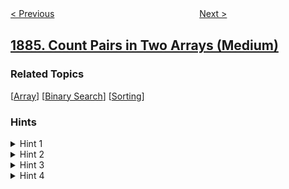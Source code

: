 <!--|This file generated by command(leetcode description); DO NOT EDIT.    |-->
<!--+----------------------------------------------------------------------+-->
<!--|@author    awesee <openset.wang@gmail.com>                           |-->
<!--|@link      https://github.com/awesee                                 |-->
<!--|@home      https://github.com/awesee/leetcode                        |-->
<!--+----------------------------------------------------------------------+-->

[< Previous](../egg-drop-with-2-eggs-and-n-floors "Egg Drop With 2 Eggs and N Floors")
　　　　　　　　　　　　　　　　
[Next >](../determine-whether-matrix-can-be-obtained-by-rotation "Determine Whether Matrix Can Be Obtained By Rotation")

## [1885. Count Pairs in Two Arrays (Medium)](https://leetcode.com/problems/count-pairs-in-two-arrays "统计数对")



### Related Topics
  [[Array](../../tag/array/README.md)]
  [[Binary Search](../../tag/binary-search/README.md)]
  [[Sorting](../../tag/sorting/README.md)]

### Hints
<details>
<summary>Hint 1</summary>
We can write it as nums1[i] - nums2[i] > nums2[j] - nums1[j] instead of nums1[i] + nums1[j] > nums2[i] + nums2[j].
</details>

<details>
<summary>Hint 2</summary>
Store nums1[idx] - nums2[idx] in a data structure.
</details>

<details>
<summary>Hint 3</summary>
Store nums2[idx] - nums1[idx] in a different data structure.
</details>

<details>
<summary>Hint 4</summary>
For each integer in the first data structure, count the number of the strictly smaller integers in the second data structure with a larger index in the original array.
</details>
